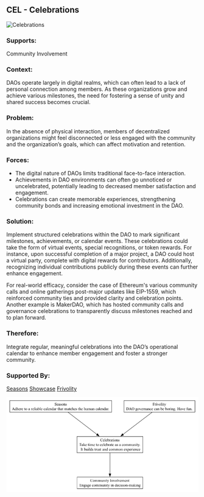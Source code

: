 ## CEL - Celebrations

![Celebrations](./output/illustration/celebrations_illustration_v3.png)

### Supports:

Community Involvement

### Context:

DAOs operate largely in digital realms, which can often lead to a lack of personal connection among members. As these organizations grow and achieve various milestones, the need for fostering a sense of unity and shared success becomes crucial.

### Problem:

In the absence of physical interaction, members of decentralized organizations might feel disconnected or less engaged with the community and the organization’s goals, which can affect motivation and retention.

### Forces:

- The digital nature of DAOs limits traditional face-to-face interaction.
- Achievements in DAO environments can often go unnoticed or uncelebrated, potentially leading to decreased member satisfaction and engagement.
- Celebrations can create memorable experiences, strengthening community bonds and increasing emotional investment in the DAO.

### Solution:

Implement structured celebrations within the DAO to mark significant milestones, achievements, or calendar events. These celebrations could take the form of virtual events, special recognitions, or token rewards. For instance, upon successful completion of a major project, a DAO could host a virtual party, complete with digital rewards for contributors. Additionally, recognizing individual contributions publicly during these events can further enhance engagement.

For real-world efficacy, consider the case of Ethereum's various community calls and online gatherings post-major updates like EIP-1559, which reinforced community ties and provided clarity and celebration points. Another example is MakerDAO, which has hosted community calls and governance celebrations to transparently discuss milestones reached and to plan forward.

### Therefore:

Integrate regular, meaningful celebrations into the DAO’s operational calendar to enhance member engagement and foster a stronger community.

### Supported By:

[Seasons](./seasons.md)
[Showcase](./showcase.md)
[Frivolity](./frivolity.md)

![Celebrations](./output/celebrations_specific_graph_v3.png)